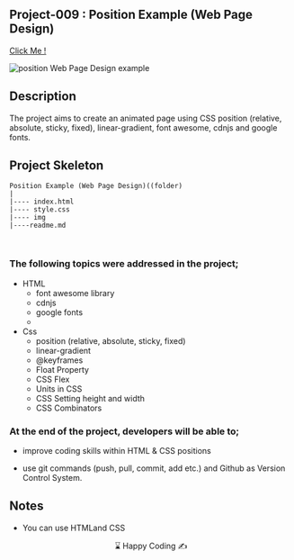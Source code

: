 ## Project-009 : Position Example (Web Page Design)

[Click Me !](https://kaplanh.github.io/position-practice/)

![position Web Page Design example](https://github.com/kaplanh/position-practice/assets/101884444/624f4526-2a1e-4ce8-aa66-c07897274e5d)



## Description

The project aims to create an animated page using CSS position (relative, absolute, sticky, fixed), linear-gradient, font awesome, cdnjs and google fonts.


## Project Skeleton

```
Position Example (Web Page Design)((folder)
|
|---- index.html
|---- style.css
|---- img
|----readme.md



```

### The following topics were addressed in the project;

-   HTML
    - font awesome library
    -  cdnjs
    -  google fonts
    - 
-   Css
    -   position (relative, absolute, sticky, fixed)
    -   linear-gradient
    -   @keyframes 
    -   Float Property
    -   CSS Flex
    -   Units in CSS
    -   CSS Setting height and width
    -   CSS Combinators



### At the end of the project, developers will be able to;

-   improve coding skills within HTML & CSS positions

-   use git commands (push, pull, commit, add etc.) and Github as Version Control System.

## Notes

-   You can use HTMLand CSS

<center> ⌛ Happy Coding  ✍ </center>


